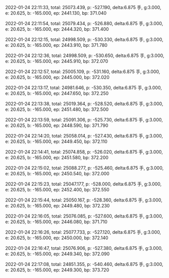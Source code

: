 2022-01-24 22:11:33, total: 25073.439, p: -527.190, delta:6.875 手, g:3.000, e: 20.625, b: -165.000, ep: 2441.130, bp: 371.040

2022-01-24 22:11:54, total: 25079.434, p: -526.880, delta:6.875 手, g:3.000, e: 20.625, b: -165.000, ep: 2444.320, bp: 371.400

2022-01-24 22:12:15, total: 24998.509, p: -530.330, delta:6.875 手, g:3.000, e: 20.625, b: -165.000, ep: 2443.910, bp: 371.780

2022-01-24 22:12:36, total: 24998.509, p: -530.650, delta:6.875 手, g:3.000, e: 20.625, b: -165.000, ep: 2445.910, bp: 372.070

2022-01-24 22:12:57, total: 25005.109, p: -531.160, delta:6.875 手, g:3.000, e: 20.625, b: -165.000, ep: 2445.000, bp: 372.020

2022-01-24 22:13:17, total: 24981.646, p: -530.350, delta:6.875 手, g:3.000, e: 20.625, b: -165.000, ep: 2447.650, bp: 372.250

2022-01-24 22:13:38, total: 25019.364, p: -528.520, delta:6.875 手, g:3.000, e: 20.625, b: -165.000, ep: 2451.480, bp: 372.500

2022-01-24 22:13:59, total: 25091.306, p: -525.730, delta:6.875 手, g:3.000, e: 20.625, b: -165.000, ep: 2448.590, bp: 371.790

2022-01-24 22:14:20, total: 25058.014, p: -527.430, delta:6.875 手, g:3.000, e: 20.625, b: -165.000, ep: 2449.450, bp: 372.110

2022-01-24 22:14:41, total: 25074.858, p: -526.020, delta:6.875 手, g:3.000, e: 20.625, b: -165.000, ep: 2451.580, bp: 372.200

2022-01-24 22:15:02, total: 25088.277, p: -525.460, delta:6.875 手, g:3.000, e: 20.625, b: -165.000, ep: 2450.540, bp: 372.000

2022-01-24 22:15:23, total: 25047.177, p: -528.000, delta:6.875 手, g:3.000, e: 20.625, b: -165.000, ep: 2452.400, bp: 372.550

2022-01-24 22:15:44, total: 25050.167, p: -528.360, delta:6.875 手, g:3.000, e: 20.625, b: -165.000, ep: 2449.480, bp: 372.230

2022-01-24 22:16:05, total: 25076.085, p: -527.600, delta:6.875 手, g:3.000, e: 20.625, b: -165.000, ep: 2446.080, bp: 371.710

2022-01-24 22:16:26, total: 25077.733, p: -527.120, delta:6.875 手, g:3.000, e: 20.625, b: -165.000, ep: 2450.000, bp: 372.140

2022-01-24 22:16:47, total: 25076.906, p: -527.380, delta:6.875 手, g:3.000, e: 20.625, b: -165.000, ep: 2449.340, bp: 372.090

2022-01-24 22:17:08, total: 24851.355, p: -540.460, delta:6.875 手, g:3.000, e: 20.625, b: -165.000, ep: 2449.300, bp: 373.720